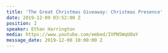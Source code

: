 ```yaml
---
title: 'The Great Christmas Giveaway: Christmas Presence'
date: 2019-12-09 03:52:00 Z
position: 2
speaker: Ethan Harrington
media: https://www.youtube.com/embed/IVPN5WqU8aY
message_date: 2019-12-08 10:00:00 Z
---
```


